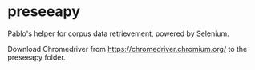 # preseeapy
Pablo's helper for corpus data retrievement, powered by Selenium.

Download Chromedriver from https://chromedriver.chromium.org/ to the preseeapy folder.